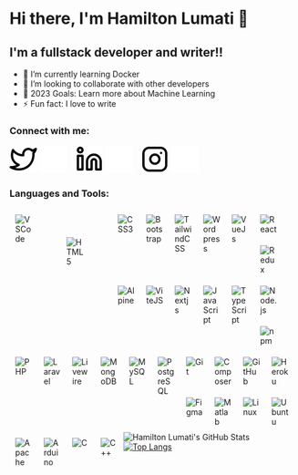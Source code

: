# Hi there, I'm Hamilton Lumati 👋 

<!-- [![YouTube Channel Subscribers](https://img.shields.io/youtube/channel/subscribers/UCDCHcqyeQgJ-jVSd6VJkbCw?logo=youtube&logoColor=red&style=for-the-badge)][youtube]
[![Website](https://img.shields.io/website?label=codeSTACKr.com&style=for-the-badge&url=https%3A%2F%2Fcodestackr.com)](https://codestackr.com)
[![Twitter Follow](https://img.shields.io/twitter/follow/codeSTACKr?color=1DA1F2&logo=twitter&style=for-the-badge)](https://twitter.com/intent/follow?original_referer=https%3A%2F%2Fgithub.com%2FcodeSTACKr&screen_name=codeSTACKr)

[![Visual Studio Marketplace Rating (Stars)](https://img.shields.io/visual-studio-marketplace/stars/codestackr.codestackr-theme?label=codeSTACKr%20VS%20Code%20Theme&logo=visualstudiocode&logoColor=ff652f&style=for-the-badge)](https://marketplace.visualstudio.com/items?itemName=codestackr.codestackr-theme)
[![Become A VS Code SuperHero](https://img.shields.io/badge/-Become%20A%20VS%20Code%20SuperHero%20%E2%86%92-gray.svg?colorB=ff652f&style=for-the-badge)](https://vsCodeHero.com)

 -->
## I'm a fullstack developer and writer!!

- 🌱 I’m currently learning Docker
- 👯 I’m looking to collaborate with other developers
- 🥅 2023 Goals: Learn more about Machine Learning
- ⚡ Fun fact: I love to write

### Connect with me:

[![website](./img/twitter-light.svg)](https://twitter.com/onaha_#gh-light-mode-only)
[![website](./img/twitter-dark.svg)](https://twitter.com/onaha_#gh-dark-mode-only)
&nbsp;&nbsp;
[![website](./img/linkedin-light.svg)](https://linkedin.com/in/hamilton-lumati-167315154#gh-light-mode-only)
[![website](./img/linkedin-dark.svg)](https://linkedin.com/in/hamilton-lumati-167315154#gh-dark-mode-only)
&nbsp;&nbsp;
[![website](./img/instagram-light.svg)](https://instagram.com/onaha__#gh-light-mode-only)
[![website](./img/instagram-dark.svg)](https://instagram.com/onaha__#gh-dark-mode-only)

### Languages and Tools:

<img align="left" alt="VSCode" width="30px" src="https://cdn.jsdelivr.net/gh/devicons/devicon/icons/vscode/vscode-original.svg" style="margin: 10px;"/>
<img align="left" alt="HTML5" width="30px" src="https://cdn.jsdelivr.net/gh/devicons/devicon/icons/html5/html5-original.svg" style="margin:50px;" />
<img align="left" alt="CSS3" width="30px" src="https://cdn.jsdelivr.net/gh/devicons/devicon/icons/css3/css3-original.svg" style="margin:10px;" />
<img align="left" alt="Bootstrap" width="30px" src="https://cdn.jsdelivr.net/gh/devicons/devicon@latest/icons/bootstrap/bootstrap-original.svg" style="margin:10px;" />
<img align="left" alt="TailwindCSS" width="30px" src="https://cdn.jsdelivr.net/gh/devicons/devicon@latest/icons/tailwindcss/tailwindcss-original.svg" style="margin:10px;" />
<img align="left" alt="Wordpress" width="30px" src="https://cdn.jsdelivr.net/gh/devicons/devicon/icons/wordpress/wordpress-plain.svg" style="margin:10px;" />
<img align="left" alt="VueJs" width="30px" src="https://cdn.jsdelivr.net/gh/devicons/devicon/icons/vuejs/vuejs-original.svg" style="margin:10px;" />
<img align="left" alt="React" width="30px" src="https://cdn.jsdelivr.net/gh/devicons/devicon/icons/react/react-original.svg" style="margin:10px;" />
<img align="left" alt="Redux" width="30px" src="https://cdn.jsdelivr.net/gh/devicons/devicon/icons/redux/redux-original.svg" style="margin:10px;" />
<img align="left" alt="Alpine" width="30px" src="https://cdn.jsdelivr.net/gh/devicons/devicon@latest/icons/alpinejs/alpinejs-original.svg" style="margin:10px;" />
<img align="left" alt="ViteJS" width="30px" src="https://cdn.jsdelivr.net/gh/devicons/devicon@latest/icons/vitejs/vitejs-original.svg" style="margin:10px;" />
<img align="left" alt="Nextjs" width="30px" src="https://cdn.jsdelivr.net/gh/devicons/devicon@latest/icons/nextjs/nextjs-original.svg" style="margin:10px;" />
<img align="left" alt="JavaScript" width="30px" src="https://cdn.jsdelivr.net/gh/devicons/devicon/icons/javascript/javascript-original.svg" style="margin:10px;" />
<img align="left" alt="TypeScript" width="30px" src="https://cdn.jsdelivr.net/gh/devicons/devicon/icons/typescript/typescript-original.svg" style="margin:10px;" />
<img align="left" alt="Node.js" width="30px" src="https://cdn.jsdelivr.net/gh/devicons/devicon/icons/nodejs/nodejs-original.svg" style="margin:10px;" />
<img align="left" alt="npm" width="30px" src="https://cdn.jsdelivr.net/gh/devicons/devicon/icons/npm/npm-original-wordmark.svg" style="margin:10px;" />
<img align="left" alt="PHP" width="30px" src="https://cdn.jsdelivr.net/gh/devicons/devicon/icons/php/php-original.svg" style="margin:10px;" />
<img align="left" alt="Laravel" width="30px" src="https://cdn.jsdelivr.net/gh/devicons/devicon@latest/icons/laravel/laravel-original.svg" style="margin:10px;" />
<img align="left" alt="Livewire" width="30px" src="https://cdn.jsdelivr.net/gh/devicons/devicon@latest/icons/livewire/livewire-original-wordmark.svg" style="margin:10px;" />
<img align="left" alt="MongoDB" width="30px" src="https://cdn.jsdelivr.net/gh/devicons/devicon/icons/mongodb/mongodb-original.svg" style="margin:10px;" />
<img align="left" alt="MySQL" width="30px" src="https://cdn.jsdelivr.net/gh/devicons/devicon/icons/mysql/mysql-original.svg" style="margin:10px;" />
<img align="left" alt="PostgreSQL" width="30px" src="https://cdn.jsdelivr.net/gh/devicons/devicon/icons/postgresql/postgresql-original.svg" style="margin:10px;" />
<img align="left" alt="Git" width="30px" src="https://cdn.jsdelivr.net/gh/devicons/devicon/icons/git/git-original.svg" style="margin:10px;" />
<img align="left" alt="Composer" width="30px" src="https://cdn.jsdelivr.net/gh/devicons/devicon/icons/composer/composer-original.svg" style="margin:10px;" />
<img align="left" alt="GitHub" width="30px" src="https://cdn.jsdelivr.net/gh/devicons/devicon@latest/icons/github/github-original.svg" style="margin:10px;" />
<img align="left" alt="Heroku" width="30px" src="https://cdn.jsdelivr.net/gh/devicons/devicon/icons/heroku/heroku-plain.svg" style="margin:10px;" />
<img align="left" alt="Figma" width="30px" src="https://cdn.jsdelivr.net/gh/devicons/devicon/icons/figma/figma-original.svg" style="margin:10px;" />
<img align="left" alt="Matlab" width="30px" src="https://cdn.jsdelivr.net/gh/devicons/devicon/icons/matlab/matlab-original.svg" style="margin:10px;" />
<img align="left" alt="Linux" width="30px" src="https://cdn.jsdelivr.net/gh/devicons/devicon@latest/icons/linux/linux-original.svg" style="margin:10px;" />
<img align="left" alt="Ubuntu" width="30px" src="https://cdn.jsdelivr.net/gh/devicons/devicon@latest/icons/ubuntu/ubuntu-original.svg" style="margin:10px;" />
<img align="left" alt="Apache" width="30px" src="https://cdn.jsdelivr.net/gh/devicons/devicon/icons/apache/apache-original-wordmark.svg" style="margin:10px;" />
<img align="left" alt="Arduino" width="30px" src="https://cdn.jsdelivr.net/gh/devicons/devicon/icons/arduino/arduino-original-wordmark.svg" style="margin:10px;" />
<img align="left" alt="C" width="30px" src="https://cdn.jsdelivr.net/gh/devicons/devicon/icons/c/c-original.svg" style="margin:10px;" />
<img align="left" alt="C++" width="30px" src="https://cdn.jsdelivr.net/gh/devicons/devicon/icons/cplusplus/cplusplus-original.svg" style="margin:10px;" />





<br />
<br />
<!-- ###  Latest YouTube Videos
 -->
<!-- YOUTUBE:START -->
<!-- - [EASY Minting dApp with WHITELISTING - Entire Process!! Launch an Entire NFT Collection &lpar;10,000+&rpar;](https://www.youtube.com/watch?v=cLB7u0KQFIs)
- [UPDATED: Create An ENTIRE NFT Collection &lpar;10,000+&rpar; &amp; MINT With ZERO Coding Knowledge - PFP Generator](https://www.youtube.com/watch?v=quGdJweadFM)
- [STOP!! Know Before You Buy or Sell! Is Your NFT Rare? - NFT Rarity Calculator](https://www.youtube.com/watch?v=Uz1y4j9gvP8)
- [ERC-1155 Contracts Explained | Ethereum Blockchain](https://www.youtube.com/watch?v=S-2TuS9ISAg)
- [ERC-721 Contracts Explained! | Ethereum Blockchain](https://www.youtube.com/watch?v=UCQaEbIyHcM)
 -->
 <!-- YOUTUBE:END -->
<!--  [more videos...](https://youtube.com/codestackr)
 -->
<!-- ###  Latest Blog Posts
 -->
<!-- BLOG-POST-LIST:START -->
<!-- - [How To Pass Application Tracking Systems &lpar;ATS&rpar; &amp; Get Interviews - Resume Tips for Software Developer](https://dev.to/codestackr/how-to-pass-application-tracking-systems-ats-get-interviews-resume-tips-for-software-developer-4bmo)
- [Microinteractions: Password Validation Animation](https://dev.to/codestackr/microinteractions-password-validation-animation-5629)
- [Notion + YouTube - A Powerful Combination for Productivity](https://dev.to/codestackr/notion-youtube-a-powerful-combination-for-productivity-1def)
- [Regular Expressions &lpar;RegEx&rpar; Crash Course](https://dev.to/codestackr/regular-expressions-regex-crash-course-248n)
- [Emmet Part 2 - Advanced](https://dev.to/codestackr/emmet-part-2-advanced-4c65)
 -->
 <!-- BLOG-POST-LIST:END -->
<!--  [more blog posts...](https://codestackr.com)
 -->
<!-- <details>
  <summary>:zap: Recent GitHub Activity</summary>
 -->  
<!--START_SECTION:activity-->
<!-- 1.  Closed PR [#5](https://github.com/codeSTACKr/nft-landing-page/pull/5) in [codeSTACKr/nft-landing-page](https://github.com/codeSTACKr/nft-landing-page)
2.  Opened PR [#1580](https://github.com/anuraghazra/github-readme-stats/pull/1580) in [anuraghazra/github-readme-stats](https://github.com/anuraghazra/github-readme-stats)
3. 🗣 Commented on [#1572](https://github.com/anuraghazra/github-readme-stats/issues/1572) in [anuraghazra/github-readme-stats](https://github.com/anuraghazra/github-readme-stats)
4.  Merged PR [#1](https://github.com/mongodb-developer/mongodb-ecommerce/pull/1) in [mongodb-developer/mongodb-ecommerce](https://github.com/mongodb-developer/mongodb-ecommerce)
5.  Opened PR [#1](https://github.com/mongodb-developer/mongodb-ecommerce/pull/1) in [mongodb-developer/mongodb-ecommerce](https://github.com/mongodb-developer/mongodb-ecommerce)
 -->
 <!--END_SECTION:activity-->
<!-- </details> -->

  <img align="left" alt="Hamilton Lumati's GitHub Stats" src="https://github-readme-stats.vercel.app/api?username=hamiltonlumati&show_icons=true&hide_border=false&title_color=ff652f&icon_color=FFE400&bg_color=09131B&text_color=ffffff&border_color=0c1a25" />


[![Top Langs](https://github-readme-stats.vercel.app/api/top-langs/?username=hamiltonlumati&langs_count=8)](https://github.com/anuraghazra/github-readme-stats)


[website]: https://codeSTACKr.com
[course]: http://vsCodeHero.com
[twitter]: https://twitter.com/onaha_
[youtube]: https://youtube.com/codeSTACKr
[instagram]: https://instagram.com/onaha__
[linkedin]: https://linkedin.com/in/codeSTACKr
[webdevplaylist]: https://www.youtube.com/playlist?list=PLkwxH9e_vrAJ0WbEsFA9W3I1W-g_BTsbt
[jsplaylist]: https://www.youtube.com/playlist?list=PLkwxH9e_vrALRJKu7wfXby3MKeflhTu6B
[cssplaylist]: https://www.youtube.com/playlist?list=PLkwxH9e_vrALSdvZuEh6gqQdmDoDIoqz4
[reactplaylist]: https://www.youtube.com/playlist?list=PLkwxH9e_vrAK4TdffpxKY3QGyHCpxFcQ0
